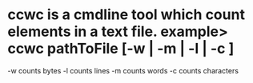 ccwc is a cmdline tool which count elements in a text file.
example> ccwc pathToFile [-w | -m | -l | -c ] 
==========
-w counts bytes
-l counts lines
-m counts words
-c counts characters
